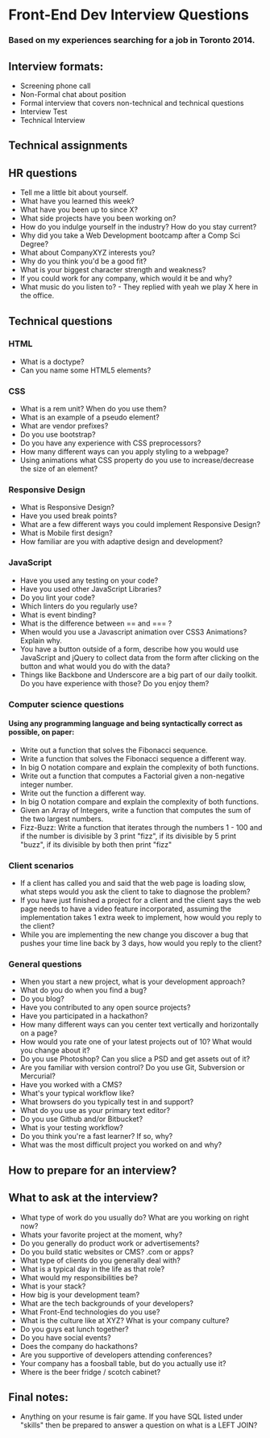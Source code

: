Front-End Dev Interview Questions
=======================================

### Based on my experiences searching for a job in Toronto 2014.



## Interview formats:

* Screening phone call
* Non-Formal chat about position 
* Formal interview that covers non-technical and technical questions
* Interview Test
* Technical Interview

## Technical assignments

## HR questions

* Tell me a little bit about yourself.
* What have you learned this week?
* What have you been up to since X?
* What side projects have you been working on?
* How do you indulge yourself in the industry? How do you stay current?
* Why did you take a Web Development bootcamp after a Comp Sci Degree?
* What about CompanyXYZ interests you?
* Why do you think you'd be a good fit?
* What is your biggest character strength and weakness?
* If you could work for any company, which would it be and why?
* What music do you listen to? - They replied with yeah we play X here in the office.

## Technical questions

### HTML

* What is a doctype?
* Can you name some HTML5 elements?

### CSS

* What is a rem unit? When do you use them?
* What is an example of a pseudo element?
* What are vendor prefixes?
* Do you use bootstrap?
* Do you have any experience with CSS preprocessors?
* How many different ways can you apply styling to a webpage?
* Using animations what CSS property do you use to increase/decrease the size of an element?

### Responsive Design

* What is Responsive Design?
* Have you used break points?
* What are a few different ways you could implement Responsive Design?
* What is Mobile first design?
* How familiar are you with adaptive design and development? 

### JavaScript

* Have you used any testing on your code?
* Have you used other JavaScript Libraries?
* Do you lint your code?
* Which linters do you regularly use?
* What is event binding?
* What is the difference between == and === ?
* When would you use a Javascript animation over CSS3 Animations? Explain why.
* You have a button outside of a form, describe how you would use JavaScript and jQuery to collect data from the form after clicking on the button and what would you do with the data?
* Things like Backbone and Underscore are a big part of our daily toolkit. Do you have experience with those? Do you enjoy them?


### Computer science questions
#### Using any programming language and being syntactically correct as possible, on paper:
* Write out a function that solves the Fibonacci sequence.
* Write a function that solves the Fibonacci sequence a different way.
* In big O notation compare and explain the complexity of both functions.
* Write out a function that computes a Factorial given a non-negative integer number.
* Write out the function a different way.
* In big O notation compare and explain the complexity of both functions.
* Given an Array of Integers, write a function that computes the sum of the two largest numbers.
* Fizz-Buzz: Write a function that iterates through the numbers 1 - 100 and if the number is divisible by 3 print "fizz", if its divisible by 5 print "buzz", if its divisible by both then print "fizz"

### Client scenarios

* If a client has called you and said that the web page is loading slow, what steps would you ask the client to take to diagnose the problem?
* If you have just finished a project for a client and the client says the web page needs to have a video feature incorporated, assuming the implementation takes 1 extra week to implement, how would you reply to the client?
* While you are implementing the new change you discover a bug that pushes your time line back by 3 days, how would you reply to the client?

### General questions

* When you start a new project, what is your development approach?
* What do you do when you find a bug?
* Do you blog?
* Have you contributed to any open source projects?
* Have you participated in a hackathon?
* How many different ways can you center text vertically and horizontally on a page?
* How would you rate one of your latest projects out of 10? What would you change about it?
* Do you use Photoshop? Can you slice a PSD and get assets out of it?
* Are you familiar with version control? Do you use Git, Subversion or Mercurial?
* Have you worked with a CMS? 
* What's your typical workflow like?
* What browsers do you typically test in and support?
* What do you use as your primary text editor?
* Do you use Github and/or Bitbucket?
* What is your testing workflow?
* Do you think you're a fast learner? If so, why?
* What was the most difficult project you worked on and why?




## How to prepare for an interview?

## What to ask at the interview?

* What type of work do you usually do? What are you working on right now?
* Whats your favorite project at the moment, why?
* Do you generally do product work or advertisements?
* Do you build static websites or CMS? .com or apps?
* What type of clients do you generally deal with?
* What is a typical day in the life as that role?
* What would my responsibilities be?
* What is your stack?
* How big is your development team?
* What are the tech backgrounds of your developers?
* What Front-End technologies do you use?
* What is the culture like at XYZ? What is your company culture?
* Do you guys eat lunch together?
* Do you have social events?
* Does the company do hackathons?
* Are you supportive of developers attending conferences?
* Your company has a foosball table, but do you actually use it?
* Where is the beer fridge / scotch cabinet?

## Final notes:

* Anything on your resume is fair game. If you have SQL listed under "skills" then be prepared to answer a question on what is a LEFT JOIN? 


